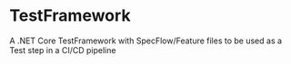 # TestFramework

A .NET Core TestFramework with SpecFlow/Feature files to be used as a Test step in a CI/CD pipeline
